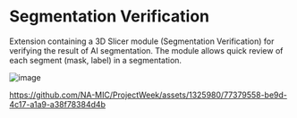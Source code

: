 # Segmentation Verification

Extension containing a 3D Slicer module (Segmentation Verification) for verifying the result of AI segmentation. The module allows quick review of each segment (mask, label) in a segmentation.

![image](https://raw.githubusercontent.com/cpinter/SlicerSegmentationVerification/main/SegmentationVerification.png)

https://github.com/NA-MIC/ProjectWeek/assets/1325980/77379558-be9d-4c17-a1a9-a38f78384d4b
